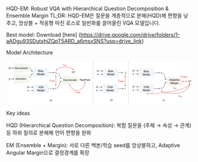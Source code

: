 HQD-EM: Robust VQA with Hierarchical Question Decomposition & Ensemble Margin
TL;DR: HQD-EM은 질문을 계층적으로 분해(HQD)해 편향을 낮추고, 앙상블 + 적응형 마진 로스로 일반화를 끌어올린 VQA 모델입니다.

Best model: Download [here] (https://drive.google.com/drive/folders/1-aADgu93SDutxhjZQpT5ARD_a6msxSNS?usp=drive_link)

Model Architecture
<p align="center"> <img src="assets/hqd_em_architecture.pdf" alt="HQD-EM Architecture" width="850"> </p>
Key ideas

HQD (Hierarchical Question Decomposition): 복합 질문을 (주체 → 속성 → 관계) 등 하위 질의로 분해해 언어 편향을 완화

EM (Ensemble + Margin): 서로 다른 백본/학습 seed를 앙상블하고, Adaptive Angular Margin으로 결정경계를 확장
